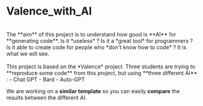 # Valence_with_AI
<br>
The **aim** of this project is to understand how good is **AI** for **generating code**. Is it *useless* ? Is it a *great tool* for programmers ? Is it able to create code for people who *don't know how to code* ? It is what we will see.
<br><br>
This project is based on the *Valence* project. Three students are trying to **reproduce some code** from this project, but using **three different AI** : 
- Chat GPT
- Bard
- Auto-GPT

We are working on a **similar template** so you can easily **compare** the results between the different AI.
